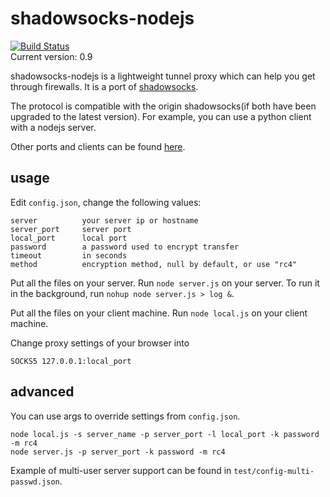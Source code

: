 shadowsocks-nodejs
===========

[![Build Status](https://travis-ci.org/clowwindy/shadowsocks-nodejs.png)](https://travis-ci.org/clowwindy/shadowsocks-nodejs)  
Current version: 0.9

shadowsocks-nodejs is a lightweight tunnel proxy which can help you get through
 firewalls. It is a port of [shadowsocks](https://github.com/clowwindy/shadowsocks).

The protocol is compatible with the origin shadowsocks(if both have been upgraded to the
 latest version). For example, you can use a python client with a nodejs server.

Other ports and clients can be found [here](https://github.com/clowwindy/shadowsocks/wiki/Ports-and-Clients).

usage
-----------

Edit `config.json`, change the following values:

    server          your server ip or hostname
    server_port     server port
    local_port      local port
    password        a password used to encrypt transfer
    timeout         in seconds
    method          encryption method, null by default, or use "rc4"

Put all the files on your server.  Run `node server.js` on your server. To run it in the background, run
`nohup node server.js > log &`.

Put all the files on your client machine. Run `node local.js` on your client machine.

Change proxy settings of your browser into

    SOCKS5 127.0.0.1:local_port

advanced
------------

You can use args to override settings from `config.json`.

    node local.js -s server_name -p server_port -l local_port -k password -m rc4
    node server.js -p server_port -k password -m rc4

Example of multi-user server support can be found in `test/config-multi-passwd.json`.

